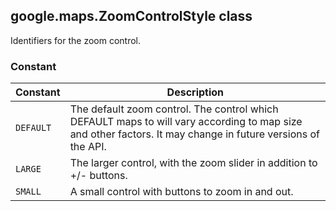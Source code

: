 <h2 id="ZoomControlStyle">
google.maps.ZoomControlStyle
class
</h2><p>Identifiers for the zoom control.</p><h3>Constant</h3><table summary="class ZoomControlStyle - Constants" width="100%">
<thead>
<tr><th>Constant</th>
<th>Description</th>
</tr></thead>
<tbody>
<tr>
<td><code>DEFAULT</code></td>
<td>The default zoom control. The control which DEFAULT maps to will vary according to map size and other factors. It may change in future versions of the API.</td>
</tr>
<tr>
<td><code>LARGE</code></td>
<td>The larger control, with the zoom slider in addition to +/- buttons.</td>
</tr>
<tr>
<td><code>SMALL</code></td>
<td>A small control with buttons to zoom in and out.</td>
</tr>
</tbody>
</table>